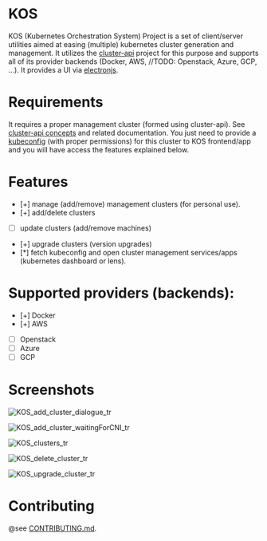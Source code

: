 # KOS

KOS (Kubernetes Orchestration System) Project is a set of client/server utilities aimed at easing (multiple) kubernetes cluster generation and management. It utilizes the [cluster-api](https://cluster-api.sigs.k8s.io/) project for this purpose and supports all of its provider backends (Docker, AWS, //TODO: Openstack, Azure, GCP, ...). It provides a UI via [electronjs](https://www.electronjs.org/).

# Requirements

It requires a proper management cluster (formed using cluster-api). See [cluster-api concepts](https://cluster-api.sigs.k8s.io/user/concepts.html) and related documentation. You just need to provide a [kubeconfig](https://kubernetes.io/docs/concepts/configuration/organize-cluster-access-kubeconfig/) (with proper permissions) for this cluster to KOS frontend/app and you will have access the features explained below.

# Features

-   [+] manage (add/remove) management clusters (for personal use).
-   [+] add/delete clusters
-   [ ] update clusters (add/remove machines)
-   [+] upgrade clusters (version upgrades)
-   [*] fetch kubeconfig and open cluster management services/apps (kubernetes dashboard or lens).

# Supported providers (backends):

-   [+] Docker
-   [+] AWS
-   [ ] Openstack
-   [ ] Azure
-   [ ] GCP

# Screenshots
![KOS_add_cluster_dialogue_tr](https://github.com/user-attachments/assets/bca102bd-0283-4923-8b54-93f76188110b)

![KOS_add_cluster_waitingForCNI_tr](https://github.com/user-attachments/assets/865d4e99-5f6d-4506-baa8-20193cc02a25)

![KOS_clusters_tr](https://github.com/user-attachments/assets/c6062b00-9336-4038-9fb1-9b7dd3ea7efb)

![KOS_delete_cluster_tr](https://github.com/user-attachments/assets/aa69465e-9bbc-402b-b4dd-30a418095143)

![KOS_upgrade_cluster_tr](https://github.com/user-attachments/assets/93cdb72a-1f10-4bc9-92be-f386fdb913de)

# Contributing

@see [CONTRIBUTING.md](./CONTRIBUTING.md).
